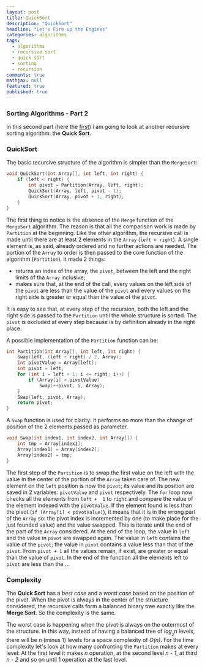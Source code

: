 ```yaml
---
layout: post
title: QuickSort
description: "QuickSort"
headline: "Let's Fire up the Engines"
categories: algorithms
tags: 
  - algorithms
  - recursive sort
  - quick sort
  - sorting
  - recursion
comments: true
mathjax: null
featured: true
published: true
---
```

### Sorting Algorithms - Part 2
In this second part (here the [first](http://alessandroborsoi.com/algorithms/MergeSort)) I am going to look at 
another recursive sorting algorithm: the **Quick Sort**.

### QuickSort
The basic recursive structure of the algorithm is simpler than the `MergeSort`:

```c
void QuickSort(int Array[], int left, int right) {
    if (left < right) {
        int pivot = Partition(Array, left, right);
        QuickSort(Array, left, pivot - 1);
        QuickSort(Array, pivot + 1, right);
    }
}
```
The first thing to notice is the absence of the `Merge` function of the `MergeSort` algorithm. The reason is 
that all the comparison work is made by `Partition` at the beginning. Like the other algorithm, the recursive call is
made until there are at least 2 elements in the `Array` (`left < right`). A single element is, as said, already 
ordered and no further actions are needed. The portion of the `Array` to order is then passed to the core function of
the algorithm (`Partition`). It made 2 things:
 
 * returns an index of the array, the `pivot`, between the left and the right limits of tha `Array` inclusive;
 * makes sure that, at the end of the call, every values on the left side of the `pivot` are less than the value of 
 the `pivot` and every values on the right side is greater or equal than the value of the `pivot`.
 
It is easy to see that, at every step of the recursion, both the left and the right side is passed to the `Partition`
 until the whole structure is sorted. The `pivot` is excluded at every step because is by definition already in the 
 right place.  

A possible implementation of the `Partition` function can be:

```c
int Partition(int Array[], int left, int right) {
    Swap(left, (left + right) / 2, Array);
    int pivotValue = Array[left];
    int pivot = left;
    for (int i = left + 1; i <= right; i++) {
        if (Array[i] < pivotValue)
            Swap(++pivot, i, Array);
    }
    Swap(left, pivot, Array);
    return pivot;
}
```
A `Swap` function is used for clarity: it performs no more than the change of position of the 2 elements passed as 
parameter.

```c
void Swap(int index1, int index2, int Array[]) {
    int tmp = Array[index1];
    Array[index1] = Array[index2];
    Array[index2] = tmp;
}
```
The first step of the `Partition` is to swap the first value on the left with the value in the center of the portion 
of the `Array` taken care of. The new element on the `left` position is now the `pivot`; its value and its position are 
saved in 2 variables: `pivotValue` and `pivot` respectively. The `for` loop now checks all the elements from `left + 
1` to `right` and compare the value of the element indexed with the `pivotValue`. If the element found is less than 
the pivot (`if (Array[i] < pivotValue)`), it means that it is in the wrong part of the `Array` so: the pivot index is
 incremented by one (to make place for the just founded value) and the value swapped. This is iterate until the end 
 of the part of the `Array` considered. At the end of the loop, the value in `left` and the value in `pivot` are 
 swapped again. The value in `left` contains the value of the `pivot`; the value in `pivot` contains a value less 
 than that of the `pivot`. From `pivot + 1` all the values remain, if exist, are greater or equal than the value of 
 `pivot`. In the end of the function all the elements left to `pivot` are less than the ...

### Complexity
The **Quick Sort** has a _best case_ and a _worst case_ based on the position of the pivot. When the pivot is always 
in the center of the structure considered, the recursive calls form a balanced binary tree exactly like the **Merge 
Sort**. So the complexity is the same.

The worst case is happening when the pivot is always on the outermost of the structure. In this way, instead of 
having a balanced tree of _log<sub><sub>2</sub></sub>n_ levels, there will be _n_ (minus 1) levels for a space 
complexity of _O(n)_. For the time complexity let's look at how many confronting the `Partition` makes at every level:
At the first level it makes _n_ operation, at the second level _n - 1_, at third _n - 2_ and so on until 1 operation 
at the last level.